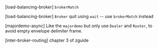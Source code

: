 [load-balancing-broker] `brokerMatch`

[load-balancing-broker] `Broker` quit using `wait` -- use `brokerMatch` instead

[majordemo-async] Like the `majordemo` but only use `Dealer` and `Router`,
to avoid empty envelope delimiter frame.

[inter-broker-routing] chapter 3 of zguide
